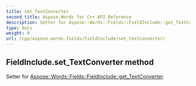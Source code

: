 ```yaml
---
title: set_TextConverter
second_title: Aspose.Words for C++ API Reference
description: Setter for Aspose::Words::Fields::FieldInclude::get_TextConverter. 
type: docs
weight: 0
url: /cpp/aspose.words.fields/fieldinclude/set_textconverter/
---
```

## FieldInclude.set_TextConverter method


Setter for [Aspose::Words::Fields::FieldInclude::get_TextConverter](./get_textconverter/).

